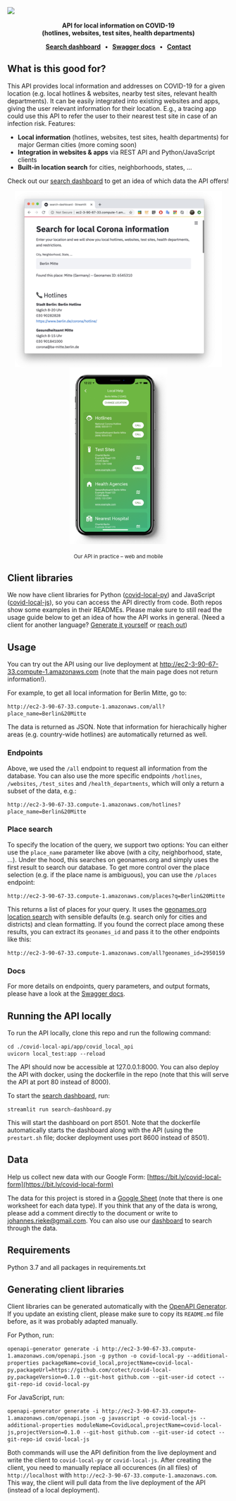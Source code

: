 ![](docs/images/github-banner.png)

<p align="center"><b>API for local information on COVID-19<br>(hotlines, websites, test sites, health departments)</b></p>

<p align="center">
    <b>
      <a href="http://ec2-3-90-67-33.compute-1.amazonaws.com:8600/">Search dashboard</a> &nbsp; • &nbsp;
      <a href="http://ec2-3-90-67-33.compute-1.amazonaws.com/docs">Swagger docs</a> &nbsp; • &nbsp;
      <a href="mailto:johannes.rieke@gmail.com">Contact</a>
    </b>
</p>

<!--
<p align="center">
    <img href="https://github.com/swagger-api/validator-badge" src="https://validator.swagger.io/validator/?url=http%3A%2F%2Fec2-3-90-67-33.compute-1.amazonaws.com%2Fopenapi.json">
</p>
-->


## What is this good for?

This API provides local information and addresses on COVID-19 for a given location (e.g. local hotlines & websites, nearby test sites, relevant health departments). It can be easily integrated into existing websites and apps, giving the user relevant information for their location. E.g., a tracing app could use this API to refer the user to their nearest test site in case of an infection risk. Features:

- **Local information** (hotlines, websites, test sites, health departments) for major German cities (more coming soon)
- **Integration in websites & apps** via REST API and Python/JavaScript clients
- **Built-in location search** for cities, neighborhoods, states, ...

Check out our [search dashboard](http://ec2-3-90-67-33.compute-1.amazonaws.com:8600) to get an idea of which data the API offers!

<p align="middle">
  <img src="docs/images/dashboard-browser.png" height="400" valign="middle" />
  <img src="docs/images/mobile-mockup.png" height="400" valign="middle" /> 
</p>

<p align="center"><sub>Our API in practice – web and mobile</sub></p>


## Client libraries

We now have client libraries for Python ([covid-local-py](https://github.com/cotect/covid-local-py)) and JavaScript ([covid-local-js](https://github.com/cotect/covid-local-js)), so you can access the API directly from code. Both repos show some examples in their READMEs. Please make sure to still read the usage guide below to get an idea of how the API works in general. (Need a client for another language? [Generate it yourself](#generating-client-libraries) or [reach out](mailto:johannes.rieke@gmail.com))


## Usage

You can try out the API using our live deployment at 
http://ec2-3-90-67-33.compute-1.amazonaws.com (note that the main page does not return information!).

For example, to get all local information for Berlin Mitte, go to:

    http://ec2-3-90-67-33.compute-1.amazonaws.com/all?place_name=Berlin&20Mitte

The data is returned as JSON. Note that information for hierachically higher areas 
(e.g. country-wide hotlines) are automatically returned as well. 

### Endpoints

Above, we used the `/all` endpoint to request all information from the database. You can 
also use the more specific endpoints `/hotlines`, `/websites`, `/test_sites` and 
`/health_departments`, which will only a return a subset of the data, e.g.:

    http://ec2-3-90-67-33.compute-1.amazonaws.com/hotlines?place_name=Berlin&20Mitte

### Place search

To specify the location of the query, we support two options: You can either use the 
`place_name` parameter like above (with a city, neighborhood, state, ...). Under the 
hood, this searches on geonames.org and simply uses the first result to search our 
database. To get more control over the place selection (e.g. if the place name is 
ambiguous), you can use the `/places` endpoint:

    http://ec2-3-90-67-33.compute-1.amazonaws.com/places?q=Berlin&20Mitte

This returns a list of places for your query. It uses the 
[geonames.org location search](http://www.geonames.org/export/geonames-search.html) 
with sensible defaults (e.g. search only for cities and districts) and clean 
formatting. If you found the correct place among these results, you can extract its 
`geonames_id` and pass it to the other endpoints like this:

    http://ec2-3-90-67-33.compute-1.amazonaws.com/all?geonames_id=2950159

### Docs

For more details on endpoints, query parameters, and output formats, please have a 
look at the [Swagger docs](http://ec2-3-90-67-33.compute-1.amazonaws.com/docs).


## Running the API locally

To run the API locally, clone this repo and run the following command:

    cd ./covid-local-api/app/covid_local_api
    uvicorn local_test:app --reload

The API should now be accessible at 127.0.0.1:8000. You can also deploy the API with 
docker, using the dockerfile in the repo (note that this will serve the API at port 80 instead of 8000). 

To start the [search dashboard](http://ec2-3-90-67-33.compute-1.amazonaws.com:8600), 
run:

    streamlit run search-dashboard.py

This will start the dashboard on port 8501. Note that the dockerfile automatically 
starts the dashboard along with the API (using the `prestart.sh` file; docker deployment uses port 8600 instead of 8501). 


## Data

Help us collect new data with our Google Form: 
[https://bit.ly/covid-local-form](https://bit.ly/covid-local-form)

The data for this project is stored in a 
[Google Sheet](https://docs.google.com/spreadsheets/d/1AXadba5Si7WbJkfqQ4bN67cbP93oniR-J6uN0_Av958/edit?usp=sharing) 
(note that there is one worksheet for each data type). If you think that any of the 
data is wrong, please add a comment directly to the document or write to 
johannes.rieke@gmail.com. You can also use our 
[dashboard](http://ec2-3-90-67-33.compute-1.amazonaws.com:8600) to search through the 
data. 


## Requirements

Python 3.7 and all packages in requirements.txt


## Generating client libraries

Client libraries can be generated automatically with the [OpenAPI Generator](https://openapi-generator.tech). If you update an existing client, please make sure to copy its `README.md` file before, as it was probably adapted manually. 

For Python, run:

```shell
openapi-generator generate -i http://ec2-3-90-67-33.compute-1.amazonaws.com/openapi.json -g python -o covid-local-py --additional-properties packageName=covid_local,projectName=covid-local-py,packageUrl=https://github.com/cotect/covid-local-py,packageVersion=0.1.0 --git-host github.com --git-user-id cotect --git-repo-id covid-local-py
```

For JavaScript, run:

```shell
openapi-generator generate -i http://ec2-3-90-67-33.compute-1.amazonaws.com/openapi.json -g javascript -o covid-local-js --additional-properties moduleName=CovidLocal,projectName=covid-local-js,projectVersion=0.1.0 --git-host github.com --git-user-id cotect --git-repo-id covid-local-js
```

Both commands will use the API definition from the live deployment and write the client to `covid-local-py` or `covid-local-js`. After creating the client, you need to manually replace all occurences (in all files) of `http://localhost` with `http://ec2-3-90-67-33.compute-1.amazonaws.com`. This way, the client will pull data from the live deployment of the API (instead of a local deployment).
